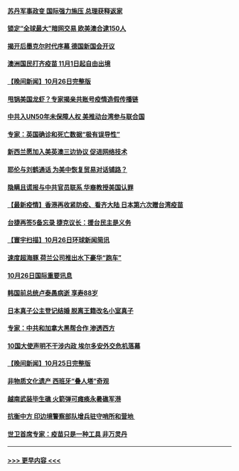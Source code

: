 #### [苏丹军事政变 国际强力施压 总理获释返家](../pages/prog202/a103253355.md?t=10271701) 
#### [锁定“全球最大”暗网交易 欧美澳合逮150人](../pages/prog202/a103253320.md?t=10271701) 
#### [揭开后墨克尔时代序幕 德国新国会开议](../pages/prog202/a103253301.md?t=10271701) 
#### [澳洲国民打齐疫苗 11月1日起自由出境](../pages/prog202/a103253250.md?t=10271701) 
#### [【晚间新闻】10月26日完整版](../pages/prog202/a103253157.md?t=10271701) 
#### [甩锅美国龙虾？专家揭亲共账号疫情造假传播链](../pages/prog202/a103253012.md?t=10271701) 
#### [中共入UN50年未保障人权 美推动台湾参与联合国](../pages/prog202/a103252956.md?t=10271701) 
#### [专家：英国确诊和死亡数据“极有误导性”](../pages/prog202/a103252927.md?t=10271701) 
#### [新西兰愿加入美英澳三边协议 促进网络技术](../pages/prog202/a103252925.md?t=10271701) 
#### [耶伦与刘鹤通话 为美中恢复贸易对话铺路？](../pages/prog202/a103252811.md?t=10271701) 
#### [隐瞒且谎报与中共官员联系 华裔教授美国认罪](../pages/prog202/a103252807.md?t=10271701) 
#### [【最新疫情】香港再收紧防疫、看齐大陆 日本第六次赠台湾疫苗](../pages/prog202/a103252804.md?t=10271701) 
#### [台捷再签5备忘录 捷克议长：援台民主是义务](../pages/prog202/a103252821.md?t=10271701) 
#### [【寰宇扫描】10月26日环球新闻简讯](../pages/prog202/a103252703.md?t=10271701) 
#### [速度超海豚 荷兰公司推出水下豪华“跑车”](../pages/prog202/a103252643.md?t=10271701) 
#### [10月26日国际重要讯息](../pages/prog202/a103252551.md?t=10271701) 
#### [韩国前总统卢泰愚病逝 享寿88岁](../pages/prog202/a103252473.md?t=10271701) 
#### [日本真子公主登记结婚 脱离王籍改名小室真子](../pages/prog202/a103252423.md?t=10271701) 
#### [专家：中共和加拿大黑帮合作 渗透西方](../pages/prog202/a103252130.md?t=10271701) 
#### [10国大使声明不干涉内政 埃尔多安外交危机落幕](../pages/prog202/a103252369.md?t=10271701) 
#### [【晚间新闻】10月25日完整版](../pages/prog202/a103252375.md?t=10271701) 
#### [非物质文化遗产 西班牙“叠人塔”奇观](../pages/prog202/a103252116.md?t=10271701) 
#### [越南武装毕生礁 火箭弹可瘫痪永暑礁军港](../pages/prog202/a103252111.md?t=10271701) 
#### [抗衡中方 印边境警察部队增兵驻守哨所和营地 ](../pages/prog202/a103252077.md?t=10271701) 
#### [世卫首席专家：疫苗只是一种工具 非万灵丹](../pages/prog202/a103252060.md?t=10271701) 

----
#### [ >>> 更早内容 <<< ](../indexes/prog202-earlier.md)
